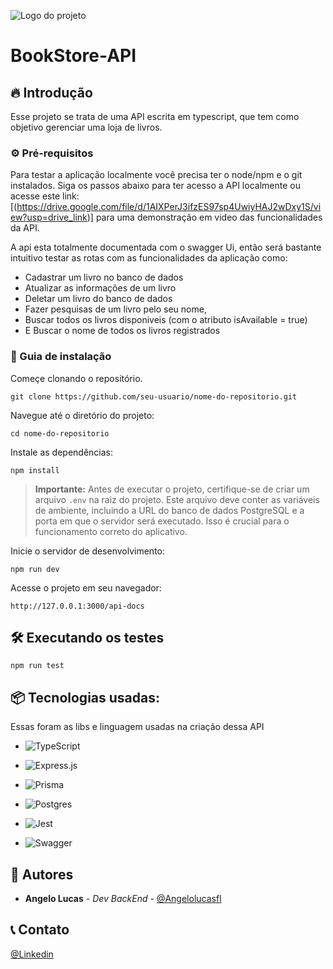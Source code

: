 ![Logo do projeto](https://i.imgur.com/srtzWER.png)

# BookStore-API

## 🔥 Introdução

Esse projeto se trata de uma API escrita em typescript, que tem como objetivo gerenciar uma loja de livros.

### ⚙️ Pré-requisitos

Para testar a aplicação localmente você precisa ter o node/npm e o git instalados. Siga os passos abaixo para ter acesso a API localmente ou acesse este link: [(https://drive.google.com/file/d/1AIXPerJ3ifzES97sp4UwiyHAJ2wDxy1S/view?usp=drive_link)] para uma demonstração em video das funcionalidades da API.






A api esta totalmente documentada com o swagger Ui, então será bastante intuitivo testar as rotas com as funcionalidades da aplicação como:
*   Cadastrar um livro no banco de dados
*   Atualizar as informações de um livro
*   Deletar um livro do banco de dados
*   Fazer pesquisas de um livro pelo seu nome,
*   Buscar todos os livros disponiveis (com o atributo isAvailable = true)
*   E Buscar o nome de todos os livros registrados


### 🔨 Guia de instalação

Começe clonando o repositório.

```
git clone https://github.com/seu-usuario/nome-do-repositorio.git
```


Navegue até o diretório do projeto:

```
cd nome-do-repositorio
```


Instale as dependências:

```
npm install
```

> **Importante:** Antes de executar o projeto, certifique-se de criar um arquivo `.env` na raiz do projeto. Este arquivo deve conter as variáveis de ambiente, incluindo a URL do banco de dados PostgreSQL e a porta em que o servidor será executado. Isso é crucial para o funcionamento correto do aplicativo.


Inicie o servidor de desenvolvimento:

```
npm run dev
```


Acesse o projeto em seu navegador:

```
http://127.0.0.1:3000/api-docs
```

## 🛠️ Executando os testes


```
npm run test
```

## 📦 Tecnologias usadas:

Essas foram as libs e linguagem usadas na criação dessa API

* ![TypeScript](https://img.shields.io/badge/typescript-%23007ACC.svg?style=for-the-badge&logo=typescript&logoColor=white)

* ![Express.js](https://img.shields.io/badge/express.js-%23404d59.svg?style=for-the-badge&logo=express&logoColor=%2361DAFB)

* ![Prisma](https://img.shields.io/badge/Prisma-3982CE?style=for-the-badge&logo=Prisma&logoColor=white)


* ![Postgres](https://img.shields.io/badge/postgres-%23316192.svg?style=for-the-badge&logo=postgresql&logoColor=white)

* ![Jest](https://img.shields.io/badge/-jest-%23C21325?style=for-the-badge&logo=jest&logoColor=white)

* ![Swagger](https://img.shields.io/badge/-Swagger-%23Clojure?style=for-the-badge&logo=swagger&logoColor=white)

## 👷 Autores

* **Angelo Lucas** - *Dev BackEnd* - [@Angelolucasfl](https://github.com/Angelolucasfl)


## 📞  Contato

[@Linkedin](https://www.linkedin.com/in/angelo-lucas-7129b7268/)
